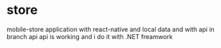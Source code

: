 # store
 mobile-store application
with react-native 
and local data 
and with api 
in branch api
api is working 
and i do it with .NET freamwork
